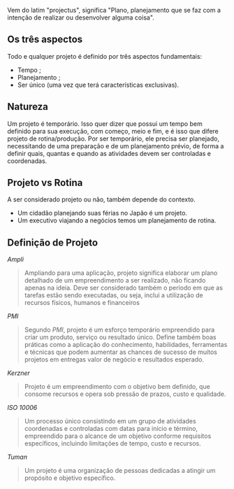 Vem do latim "projectus", significa "Plano, planejamento que se faz com a intenção de realizar ou desenvolver alguma coisa".
## Os três aspectos
Todo e qualquer projeto é definido por três aspectos fundamentais:
- Tempo ;
- Planejamento ;
- Ser único (uma vez que terá características exclusivas).

## Natureza
Um projeto é temporário. Isso quer dizer que possui um tempo bem definido para sua execução, com começo, meio e fim, e é isso que difere projeto de rotina/produção. Por ser temporário, ele precisa ser planejado, necessitando de uma preparação e de um planejamento prévio, de forma a definir quais, quantas e quando as atividades devem ser controladas e coordenadas.

## Projeto vs Rotina
A ser considerado projeto ou não, também depende do contexto.
- Um cidadão planejando suas férias no Japão é um projeto.
- Um executivo viajando a negócios temos um planejamento de rotina.

## Definição de Projeto 
*Ampli*
> Ampliando para uma aplicação, projeto significa elaborar um plano detalhado de um empreendimento a ser realizado, não ficando apenas na ideia.
   Deve ser considerado também o período em que as tarefas estão sendo executadas, ou seja, inclui a utilização de recursos físicos, humanos e financeiros

*PMI*
> Segundo *PMI*, projeto é um esforço temporário empreendido para criar um produto, serviço ou resultado único. Define também boas práticas como a aplicação do conhecimento, habilidades, ferramentas e técnicas que podem aumentar as chances de sucesso de muitos projetos em entregas valor de negócio e resultados esperado.

*Kerzner*
> Projeto é um empreendimento com o objetivo bem definido, que consome recursos e opera sob pressão de prazos, custo e qualidade.

*ISO 10006*
> Um processo único consistindo em um grupo de atividades coordenadas e controladas com datas para início e término, empreendido para o alcance de um objetivo conforme requisitos específicos, incluindo limitações de tempo, custo e recursos.

*Tuman*
> Um projeto é uma organização de pessoas dedicadas a atingir um propósito e objetivo específico.